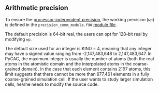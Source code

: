 ## Arithmetic precision

To ensure the [processor-independent precision](http://fortranwiki.org/fortran/show/Real+precision), the working precision (`wp`) is defined in the `precision_comm_module.f90` [module file](../chapter1/comp-and-exec.md).

The default precision is 64-bit real, the users can opt for 128-bit real by modifying `wp`.

The default size used for an integer is KIND = 4, meaning that any integer may have a signed value ranging from -2,147,483,648 to 2,147,483,647. In PyCAC, the maximum integer is usually the number of atoms (both the real atoms in the atomistic domain and the interpolated atoms in the coarse-grained domain). In the case that each element contains 2197 atoms, this limit suggests that there cannot be more than 977,461 elements in a fully coarse-grained simulation cell. If the user wants to study larger simulation cells, he/she needs to modify the source code.